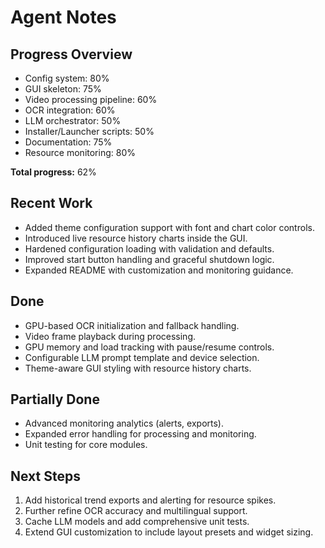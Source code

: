 # Agent Notes

## Progress Overview
- Config system: 80%
- GUI skeleton: 75%
- Video processing pipeline: 60%
- OCR integration: 60%
- LLM orchestrator: 50%
- Installer/Launcher scripts: 50%
- Documentation: 75%
- Resource monitoring: 80%

**Total progress:** 62%

## Recent Work
- Added theme configuration support with font and chart color controls.
- Introduced live resource history charts inside the GUI.
- Hardened configuration loading with validation and defaults.
- Improved start button handling and graceful shutdown logic.
- Expanded README with customization and monitoring guidance.

## Done
- GPU-based OCR initialization and fallback handling.
- Video frame playback during processing.
- GPU memory and load tracking with pause/resume controls.
- Configurable LLM prompt template and device selection.
- Theme-aware GUI styling with resource history charts.

## Partially Done
- Advanced monitoring analytics (alerts, exports).
- Expanded error handling for processing and monitoring.
- Unit testing for core modules.

## Next Steps
1. Add historical trend exports and alerting for resource spikes.
2. Further refine OCR accuracy and multilingual support.
3. Cache LLM models and add comprehensive unit tests.
4. Extend GUI customization to include layout presets and widget sizing.

